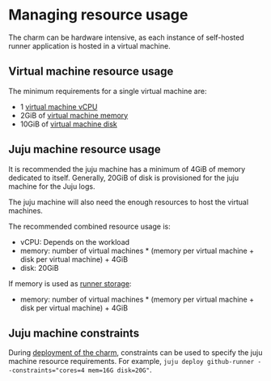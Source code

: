 # Managing resource usage

The charm can be hardware intensive, as each instance of self-hosted runner application is hosted in a virtual machine.

## Virtual machine resource usage

The minimum requirements for a single virtual machine are:

- 1 [virtual machine vCPU](https://charmhub.io/github-runner/configure#vm-cpu)
- 2GiB of [virtual machine memory](https://charmhub.io/github-runner/configure#vm-memory)
- 10GiB of [virtual machine disk](https://charmhub.io/github-runner/configure#vm-disk)

## Juju machine resource usage

It is recommended the juju machine has a minimum of 4GiB of memory dedicated to itself. Generally, 20GiB of disk is provisioned for the juju machine for the Juju logs.

The juju machine will also need the enough resources to host the virtual machines.

The recommended combined resource usage is:

- vCPU: Depends on the workload
- memory: number of virtual machines * (memory per virtual machine + disk per virtual machine) + 4GiB
- disk: 20GiB

If memory is used as [runner storage](https://charmhub.io/github-runner/docs/how-to-configure-runner-storage):

- memory: number of virtual machines * (memory per virtual machine + disk per virtual machine) + 4GiB

## Juju machine constraints

During [deployment of the charm](https://juju.is/docs/juju/juju-deploy), constraints can be used to specify the juju machine resource requirements. For example, `juju deploy github-runner --constraints="cores=4 mem=16G disk=20G"`.